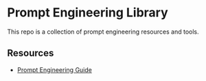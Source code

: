 # Prompt Engineering Library

This repo is a collection of prompt engineering resources and tools.

## Resources

- [Prompt Engineering Guide](https://www.promptingguide.ai/)
